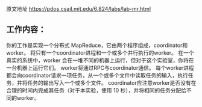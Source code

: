 

原文地址 https://pdos.csail.mit.edu/6.824/labs/lab-mr.html

## 工作内容：
你的工作是实现一个分布式 MapReduce，它由两个程序组成，coordinator和worker。 将只有一个coordinator进程和一个或多个并行执行的worker。 在一个真实的系统中，worker 会在一堆不同的机器上运行，但对于这个实验室，你将在一台机器上运行它们。 worker将通过RPC与coordinator通信。 每个worker进程都会向coordinator请求一项任务，从一个或多个文件中读取任务的输入，执行任务，并将任务的输出写入一个或多个文件。 coordinator应注意worker是否没有在合理的时间内完成其任务（对于本实验，使用 10 秒），并将相同的任务分配给不同的worker。